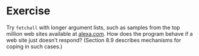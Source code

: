 # Exercise

Try `fetchall` with longer argument lists, such as samples from the top million web sites available at [alexa.com](alexa.com). How does the program behave if a web site just doesn’t respond? (Section 8.9 describes mechanisms for coping in such cases.)